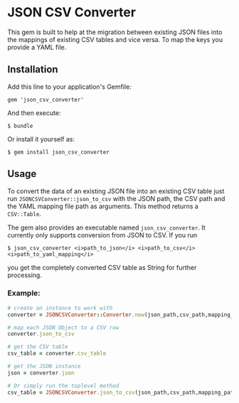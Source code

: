 # JSON CSV Converter
This gem is built to help at the migration between existing JSON files into the mappings of existing CSV tables and vice versa.
To map the keys you provide a YAML file.

## Installation

Add this line to your application's Gemfile:

    gem 'json_csv_converter'

And then execute:

    $ bundle

Or install it yourself as:

    $ gem install json_csv_converter
    
## Usage

To convert the data of an existing JSON file into an existing CSV table just run `JSONCSVConverter::json_to_csv` with the JSON path, the CSV path and the YAML mapping file path as arguments. This method returns a `CSV::Table`.

The gem also provides an executable named `json_csv_converter`. It currently only supports conversion from JSON to CSV.
If you run

    $ json_csv_converter <i>path_to_json</i> <i>path_to_csv</i> <i>path_to_yaml_mapping</i>
    
you get the completely converted CSV table as String for further processing.

### Example:

~~~ruby
# create an instance to work with
converter = JSONCSVConverter::Converter.new(json_path,csv_path,mapping_path)

# map each JSON Object to a CSV row
converter.json_to_csv

# get the CSV table
csv_table = converter.csv_table

# get the JSON instance
json = converter.json

# Or simply run the toplevel method
csv_table = JSONCSVConverter.json_to_csv(json_path,csv_path,mapping_path)
~~~